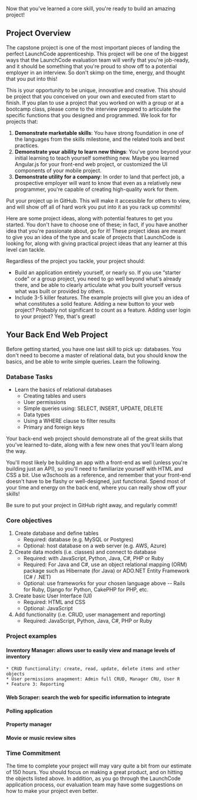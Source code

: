 Now that you've learned a core skill, you're ready to build an amazing project!

## Project Overview

The capstone project is one of the most important pieces of landing the perfect LaunchCode apprenticeship. This project will be one of the biggest ways that the LaunchCode evaluation team will verify that you're job-ready, and it should be something that you're proud to show off to a potential employer in an interview. So don't skimp on the time, energy, and thought that you put into this!

This is your opportunity to be unique, innovative and creative. This should be project that you conceived on your own and executed from start to finish. If you plan to use a project that you worked on with a group or at a bootcamp class, please come to the interview prepared to articulate the specific functions that you designed and programmed. We look for for projects that:

1. __Demonstrate marketable skills__: You have strong foundation in one of the languages from the skills milestone, and the related tools and best practices.
2. __Demonstrate your ability to learn new things__: You've gone beyond your initial learning to teach yourself something new. Maybe you learned Angular.js for your front-end web project, or customized the UI components of your mobile project.
3. __Demonstrate utility for a company__: In order to land that perfect job, a prospective employer will want to know that even as a relatively new programmer, you're capable of creating high-quality work for them.

Put your project up in GitHub. This will make it accessible for others to view, and will show off all of hard work you put into it as you rack up commits!

Here are some project ideas, along with potential features to get you started. You don't have to choose one of these; in fact, if you have another idea that you're passionate about, go for it! These project ideas are meant to give you an idea of the type and scale of projects that LaunchCode is looking for, along with giving practical project ideas that any learner at this level can tackle.

Regardless of the project you tackle, your project should:
* Build an application entirely yourself, or nearly so. If you use “starter code" or a group project, you need to go well beyond what's already there, and be able to clearly articulate what you built yourself versus what was built or provided by others.
* Include 3-5 killer features. The example projects will give you an idea of what constitutes a solid feature. Adding a new button to your web project? Probably not significant to count as a feature. Adding user login to your project? Yep, that's great!

## Your Back End Web Project

Before getting started, you have one last skill to pick up: databases. You don't need to become a master of relational data, but you should know the basics, and be able to write simple queries. Learn the following.

### Database Tasks
* Learn the basics of relational databases
    * Creating tables and users
    * User permissions
    * Simple queries using: SELECT, INSERT, UPDATE, DELETE
    * Data types
    * Using a WHERE clause to filter results
    * Primary and foreign keys

Your back-end web project should demonstrate all of the great skills that you've learned to-date, along with a few new ones that you'll learn along the way.

You'll most likely be building an app with a front-end as well (unless you're building just an API), so you'll need to familiarize yourself with HTML and CSS a bit. Use w3schools as a reference, and remember that your front-end doesn't have to be flashy or well-designed, just functional. Spend most of your time and energy on the back end, where you can really show off your skills!

Be sure to put your project in GitHub right away, and regularly commit!

### Core objectives
1. Create database and define tables
    * Required: database (e.g. MySQL or Postgres)
    * Optional: host database on a web server (e.g. AWS, Azure)
2. Create data models (i.e. classes) and connect to database
    * Required: with JavaScript, Python, Java, C#, PHP or Ruby
    * Required: For Java and C#, use an object relational mapping (ORM) package such as Hibernate (for Java) or ADO.NET Entity Framework (C# / .NET)
    * Optional: use frameworks for your chosen language above -- Rails for Ruby, Django for Python, CakePHP for PHP, etc.
3. Create basic User Interface (UI)
    * Required: HTML and CSS
    * Optional: JavaScript
4. Add functionality (i.e. CRUD, user management and reporting)
    * Required: JavaScript, Python, Java, C#, PHP or Ruby

### Project examples
#### Inventory Manager: allows user to easily view and manage levels of inventory
    * CRUD functionality: create, read, update, delete items and other objects
    * User permissions anagement: Admin full CRUD, Manager CRU, User R
    * Feature 3: Reporting
#### Web Scraper: search the web for specific information to integrate
#### Polling application
#### Property manager
#### Movie or music review sites

### Time Commitment

The time to complete your project will may vary quite a bit from our estimate of 150 hours. You should focus on making a great product, and on hitting the objects listed above. In addition, as you go through the LaunchCode application process, our evaluation team may have some suggestions on how to make your project even better.
